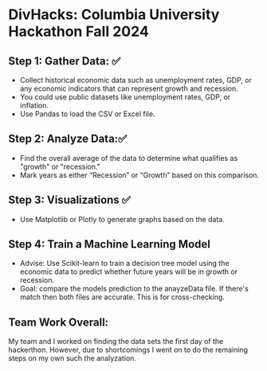 # DivHacks: Columbia University Hackathon Fall 2024 

Step 1: Gather Data: ✅
---------------------
- Collect historical economic data such as unemployment rates, GDP, or any economic indicators that can represent growth and recession.
- You could use public datasets like unemployment rates, GDP, or inflation.
- Use Pandas to load the CSV or Excel file.


Step 2: Analyze Data:✅
---------------------

- Find the overall average of the data to determine what qualifies as "growth" or "recession."
- Mark years as either “Recession” or “Growth” based on this comparison.

Step 3: Visualizations ✅
---------------------
- Use Matplotlib or Plotly to generate graphs based on the data.

Step 4: Train a Machine Learning Model
---------------------
- Advise: Use Scikit-learn to train a decision tree model using the economic data to predict whether future years will be in growth or recession.
- Goal: compare the models prediction to the anayzeData file. If there's match then both files are accurate. This is for cross-checking. 

Team Work Overall:
--------
My team and I worked on finding the data sets the first day of the hackerthon. However, due to shortcomings I went on to do the remaining steps on my own such the  analyzation.
